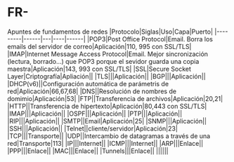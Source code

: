 # FR-
Apuntes de fundamentos de redes
|Protocolo|Siglas|Uso|Capa|Puerto|
|---------|------|---|----|------|
|POP3|Post Office Protocol|Email. Borra los emails del servidor de correo|Aplicación|110, 995 con SSL/TLS|
|IMAP|Internet Message Access Protocol|Email. Mejor sincronización (lectura, borrado...) que POP3 porque el sevidor guarda una copia maestra|Aplicación|143, 993 con SSL/TLS|
|SSL|Secure Socket Layer|Criptografía|Apliación||
|TLS|||Aplicación||
|BGP|||Aplicación||
|DHCP(v6)||Configuración automática de parámetris de red|Aplicación|66,67,68|
|DNS||Resolución de nombres de domimio|Aplicación|53|
|FTP||Transferencia de archivos|Aplicación|20,21|
|HTTP||Transferencia de hipertexto|Aplicación|80,443 con SSL/TLS|
|IMAP|||Aplicación||
|OSPF|||Aplicación||
|PTP|||Aplicación||
|RIP|||Aplicación||
|SMTP||Email|Aplicación|25|
|SNMP|||Aplicación||
|SSH|||Aplicación||
|Telnet||cliente/servidor|Aplicación|23|
|TCP|||Transporte||
|UDP||Intercambio de datagramas a través de una red|Transporte|113|
|IP|||Internet||
|ICMP|||Internet||
|ARP|||Enlace||
|PPP|||Enlace||
|MAC|||Enlace||
|Tunnels|||Enlace||
||||||
